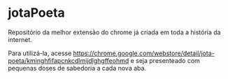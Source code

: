 # jotaPoeta
Repositório da melhor extensão do chrome já criada em toda a história da internet.

Para utilizá-la, acesse https://chrome.google.com/webstore/detail/jota-poeta/kminghfifapcnkcdlmijdlghgffeohmd e seja presenteado com pequenas doses de sabedoria a cada nova aba.
